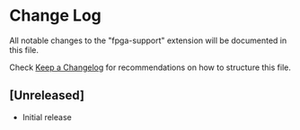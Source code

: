 # Change Log

All notable changes to the "fpga-support" extension will be documented in this file.

Check [Keep a Changelog](http://keepachangelog.com/) for recommendations on how to structure this file.

## [Unreleased]

- Initial release